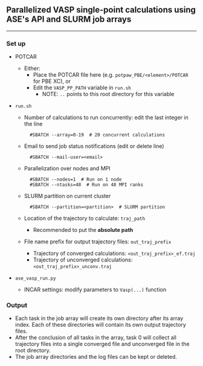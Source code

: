 ## Parallelized VASP single-point calculations using ASE's API and SLURM job arrays

----------

### Set up

- POTCAR
    - Either:
        - Place the POTCAR file here (e.g. `potpaw_PBE/<element>/POTCAR` for PBE XC), or
        - Edit the `VASP_PP_PATH` variable in `run.sh`
            - NOTE: `..` points to this root directory for this variable

- `run.sh`
        
    - Number of calculations to run concurrently: edit the last integer in the line
        
            #SBATCH --array=0-19  # 20 concurrent calculations

    - Email to send job status notifications (edit or delete line)

            #SBATCH --mail-user=<email>

    - Parallelization over nodes and MPI

            #SBATCH --nodes=1  # Run on 1 node
            #SBATCH --ntasks=48  # Run on 48 MPI ranks
    
    - SLURM partition on current cluster

            #SBATCH --partition=<partition>  # SLURM partition

    - Location of the trajectory to calculate: `traj_path`
        - Recommended to put the **absolute path**

    - File name prefix for output trajectory files: `out_traj_prefix`
        - Trajectory of converged calculations: `<out_traj_prefix>_ef.traj`
        - Trajectory of unconverged calculations: `<out_traj_prefix>_unconv.traj`


- `ase_vasp_run.py`

    - INCAR settings: modify parameters to `Vasp(...)` function


### Output

- Each task in the job array will create its own directory after its array index.
    Each of these directories will contain its own output trajectory files.
- After the conclusion of all tasks in the array, task 0 will collect all trajectory files
    into a single converged file and unconverged file in the root directory.
- The job array directories and the log files can be kept or deleted.

